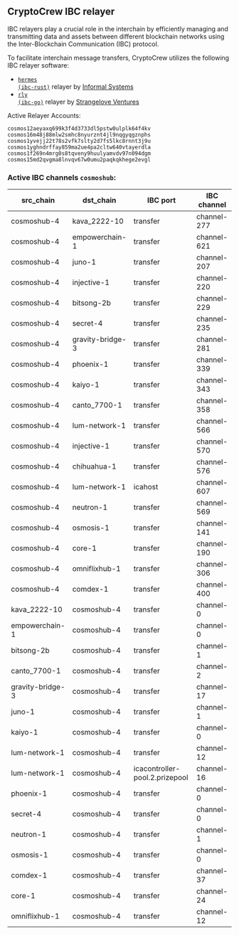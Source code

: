 ## CryptoCrew IBC relayer
IBC relayers play a crucial role in the interchain by efficiently managing and transmitting data and assets between different blockchain networks using the Inter-Blockchain Communication (IBC) protocol.

To facilitate interchain message transfers, CryptoCrew utilizes the following IBC relayer software: 
- <a href="https://github.com/informalsystems/hermes"><code>hermes (ibc-rust)</code></a> relayer by [Informal Systems](https://github.com/informalsystems)
- <a href="https://github.com/cosmos/relayer"><code>rly (ibc-go)</code></a> relayer by [Strangelove Ventures](https://github.com/strangelove-ventures)

Active Relayer Accounts:
```
cosmos12aeyaxq699k3f4d3733dl5pstw0ulplk64f4kv
cosmos16m48j88mlw2smhc8nyurznt4jl9nqgyqgznphs
cosmos1yvejj22t78s2vfk7slty2d7fs5lkc8rnnt3j9u
cosmos1yghndrffay859ma2ue4pa2cltw640vtayerdla
cosmos1f269n4mrg0s8tqveny9huulyamvdv97n094dgm
cosmos15md2qvgma8lnvqv67w0umu2paqkqkhege2evgl
```

### Active IBC channels `cosmoshub`:
| src_chain | dst_chain | IBC port | IBC channel |
| --------------- | --------------- | ------------ | ------------------- |
| cosmoshub-4 | kava_2222-10 | transfer | channel-277 |
| cosmoshub-4 | empowerchain-1 | transfer | channel-621 |
| cosmoshub-4 | juno-1 | transfer | channel-207 |
| cosmoshub-4 | injective-1 | transfer | channel-220 |
| cosmoshub-4 | bitsong-2b | transfer | channel-229 |
| cosmoshub-4 | secret-4 | transfer | channel-235 |
| cosmoshub-4 | gravity-bridge-3 | transfer | channel-281 |
| cosmoshub-4 | phoenix-1 | transfer | channel-339 |
| cosmoshub-4 | kaiyo-1 | transfer | channel-343 |
| cosmoshub-4 | canto_7700-1 | transfer | channel-358 |
| cosmoshub-4 | lum-network-1 | transfer | channel-566 |
| cosmoshub-4 | injective-1 | transfer | channel-570 |
| cosmoshub-4 | chihuahua-1 | transfer | channel-576 |
| cosmoshub-4 | lum-network-1 | icahost | channel-607 |
| cosmoshub-4 | neutron-1 | transfer | channel-569 |
| cosmoshub-4 | osmosis-1 | transfer | channel-141 |
| cosmoshub-4 | core-1 | transfer | channel-190 |
| cosmoshub-4 | omniflixhub-1 | transfer | channel-306 |
| cosmoshub-4 | comdex-1 | transfer | channel-400 |
| kava_2222-10 | cosmoshub-4 | transfer | channel-0 |
| empowerchain-1 | cosmoshub-4 | transfer | channel-0 |
| bitsong-2b | cosmoshub-4 | transfer | channel-1 |
| canto_7700-1 | cosmoshub-4 | transfer | channel-2 |
| gravity-bridge-3 | cosmoshub-4 | transfer | channel-17 |
| juno-1 | cosmoshub-4 | transfer | channel-1 |
| kaiyo-1 | cosmoshub-4 | transfer | channel-0 |
| lum-network-1 | cosmoshub-4 | transfer | channel-12 |
| lum-network-1 | cosmoshub-4 | icacontroller-pool.2.prizepool | channel-16 |
| phoenix-1 | cosmoshub-4 | transfer | channel-0 |
| secret-4 | cosmoshub-4 | transfer | channel-0 |
| neutron-1 | cosmoshub-4 | transfer | channel-1 |
| osmosis-1 | cosmoshub-4 | transfer | channel-0 |
| comdex-1 | cosmoshub-4 | transfer | channel-37 |
| core-1 | cosmoshub-4 | transfer | channel-24 |
| omniflixhub-1 | cosmoshub-4 | transfer | channel-12 |